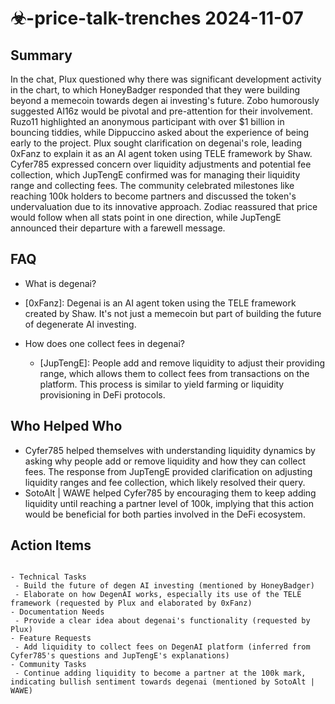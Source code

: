 # ☣-price-talk-trenches 2024-11-07

## Summary

In the chat, Plux questioned why there was significant development activity in the chart, to which HoneyBadger responded that they were building beyond a memecoin towards degen ai investing's future. Zobo humorously suggested AI16z would be pivotal and pre-attention for their involvement. Ruzo11 highlighted an anonymous participant with over $1 billion in bouncing tiddies, while Dippuccino asked about the experience of being early to the project. Plux sought clarification on degenai's role, leading 0xFanz to explain it as an AI agent token using TELE framework by Shaw. Cyfer785 expressed concern over liquidity adjustments and potential fee collection, which JupTengE confirmed was for managing their liquidity range and collecting fees. The community celebrated milestones like reaching 100k holders to become partners and discussed the token's undervaluation due to its innovative approach. Zodiac reassured that price would follow when all stats point in one direction, while JupTengE announced their departure with a farewell message.

## FAQ

- What is degenai?
- [0xFanz]: Degenai is an AI agent token using the TELE framework created by Shaw. It's not just a memecoin but part of building the future of degenerate AI investing.

- How does one collect fees in degenai?
    - [JupTengE]: People add and remove liquidity to adjust their providing range, which allows them to collect fees from transactions on the platform. This process is similar to yield farming or liquidity provisioning in DeFi protocols.

## Who Helped Who

- Cyfer785 helped themselves with understanding liquidity dynamics by asking why people add or remove liquidity and how they can collect fees. The response from JupTengE provided clarification on adjusting liquidity ranges and fee collection, which likely resolved their query.
- SotoAlt | WAWE helped Cyfer785 by encouraging them to keep adding liquidity until reaching a partner level of 100k, implying that this action would be beneficial for both parties involved in the DeFi ecosystem.

## Action Items

```

- Technical Tasks
 - Build the future of degen AI investing (mentioned by HoneyBadger)
 - Elaborate on how DegenAI works, especially its use of the TELE framework (requested by Plux and elaborated by 0xFanz)
- Documentation Needs
 - Provide a clear idea about degenai's functionality (requested by Plux)
- Feature Requests
 - Add liquidity to collect fees on DegenAI platform (inferred from Cyfer785's questions and JupTengE's explanations)
- Community Tasks
 - Continue adding liquidity to become a partner at the 100k mark, indicating bullish sentiment towards degenai (mentioned by SotoAlt | WAWE)
```
